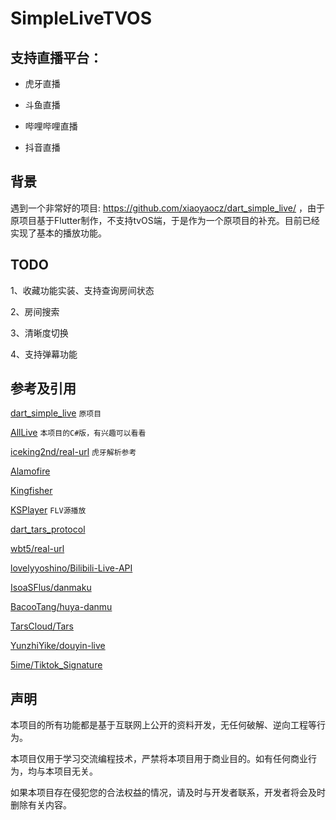 # SimpleLiveTVOS

## 支持直播平台：

- 虎牙直播

- 斗鱼直播

- 哔哩哔哩直播

- 抖音直播

## 背景

遇到一个非常好的项目: https://github.com/xiaoyaocz/dart_simple_live/ ，由于原项目基于Flutter制作，不支持tvOS端，于是作为一个原项目的补充。目前已经实现了基本的播放功能。

## TODO

1、收藏功能实装、支持查询房间状态

2、房间搜索

3、清晰度切换

4、支持弹幕功能

## 参考及引用

[dart_simple_live](https://github.com/xiaoyaocz/dart_simple_live/) `原项目`

[AllLive](https://github.com/xiaoyaocz/AllLive) `本项目的C#版，有兴趣可以看看`

[iceking2nd/real-url](https://github.com/iceking2nd/real-url) `虎牙解析参考`

[Alamofire](https://github.com/Alamofire/Alamofire)

[Kingfisher](https://github.com/onevcat/Kingfisher)

[KSPlayer](https://github.com/kingslay/KSPlayer) `FLV源播放`

[dart_tars_protocol](https://github.com/xiaoyaocz/dart_tars_protocol.git)

[wbt5/real-url](https://github.com/wbt5/real-url)

[lovelyyoshino/Bilibili-Live-API](https://github.com/lovelyyoshino/Bilibili-Live-API/blob/master/API.WebSocket.md)

[IsoaSFlus/danmaku](https://github.com/IsoaSFlus/danmaku)

[BacooTang/huya-danmu](https://github.com/BacooTang/huya-danmu)

[TarsCloud/Tars](https://github.com/TarsCloud/Tars)

[YunzhiYike/douyin-live](https://github.com/YunzhiYike/douyin-live)

[5ime/Tiktok_Signature](https://github.com/5ime/Tiktok_Signature)

## 声明

本项目的所有功能都是基于互联网上公开的资料开发，无任何破解、逆向工程等行为。

本项目仅用于学习交流编程技术，严禁将本项目用于商业目的。如有任何商业行为，均与本项目无关。

如果本项目存在侵犯您的合法权益的情况，请及时与开发者联系，开发者将会及时删除有关内容。


